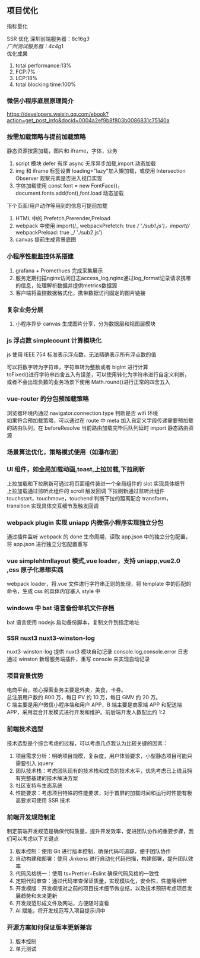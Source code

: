 ## 项目优化

指标量化

SSR 优化
深圳前端服务器：8c16g*3  
广州测试服务器：4c4g*1  
优化成果

1. total performance:13%
2. FCP:7%
3. LCP:18%
4. total blocking time:100%

### 微信小程序底层原理简介

https://developers.weixin.qq.com/ebook?action=get_post_info&docid=0004a2ef9b8f803b0086831c75140a

### 按需加载策略与提前加载策略

静态资源按需加载，图片和 iframe，字体，业务

1. script 模块 defer 有序 async 无序异步加载,import 动态加载
2. img 和 iframe 标签设置 loading="lazy"加入懒加载，或使用 Intersection Observer 观察元素是否进入视口实现
3. 字体加载使用 const font = new FontFace()，document.fonts.add(font),font.load 动态加载

下个页面/用户动作等用到的信息可提前加载

1. HTML 中的 Prefetch,Prerender,Preload
2. webpack 中使用 import(/_ webpackPrefetch: true _/ './sub1.js')，import(/_ webpackPreload: true _/ './sub2.js')
3. canvas 提前生成背景底图


### 小程序性能监控体系搭建
1. grafana + Promethues 完成采集展示
2. 服务定期扫描nginx访问日志access_log,nginx通过log_format记录请求携带的信息，处理解析数据并提供metrics数据源
3. 客户端将监控数据格式化，携带数据访问固定的图片链接

### 复杂业务分层

1. 小程序异步 canvas 生成图片分享，分为数据层和视图层模块

### js 浮点数 simplecount 计算模块化

js 使用 IEEE 754 标准表示浮点数，无法精确表示所有浮点数的值

可以将数字转为字符串，字符串转为整数或者 bigInt 进行计算  
toFixed()进行字符串四舍五入有误差，可以使用转化为字符串进行自定义判断，或者不会出现负数的业务场景下使用 Math.round()进行正常的四舍五入

### vue-router 的分包预加载策略

浏览器环境内通过 navigator.connection.type 判断是否 wifi 环境  
如果符合预加载策略，可以通过在 route 中 meta 加入自定义字段传递需要预加载的路由队列，在 beforeResolve 当前路由加载完毕后队列延时 import 静态路由资源

### 场景算法优化，策略模式使用（如瀑布流）

### UI 组件，如全局加载动画,toast,上拉加载,下拉刷新

上拉加载和下拉刷新可通过将页面组件装进一个全局组件的 slot 实现具体细节  
上拉加载通过监听此组件的 scroll 触发回调
下拉刷新通过监听此组件 touchstart，touchmove，touchend 判断下拉的距离配合 transform，transition 实现具体交互细节及触发回调

### webpack plugin 实现 uniapp 内微信小程序实现独立分包

通过插件监听 webpack 的 done 生命周期，读取 app.json 中的独立分包配置，将 app.json 进行独立分包配置重写

### vue simplehtmllayout 模式,vue loader，支持 uniapp,vue2.0 ,css 原子化思想实践

webpack loader，将.vue 文件进行字符串正则的处理，将 template 中的匹配的命令，生成 css 的具体内容塞入 style 中

### windows 中 bat 语言备份单机文件存档

bat 语言使用 nodejs 启动备份脚本，复制文件到指定地址

### SSR nuxt3 nuxt3-winston-log

nuxt3-winston-log 提供 nuxt3 模块自动记录 console.log,console.error 日志  
通过 winston 新增服务端插件，重写 console 来实现自动记录

### 项目背景优势

电商平台，核心探索业务主要是外卖，美食，卡券。  
总注册用户数约 800 万，每日 PV 约 10 万，每日 GMV 约 20 万。  
C 端主要是用户微信小程序端和用户 APP，B 端主要是商家端 APP 和配送端 APP，采用混合开发模式进行开发和维护。前后端开发人数配比约 1:2

### 前端技术选型

技术选型是个综合考虑的过程，可以考虑几点我认为比较关键的因素：

1. 项目需求分析：明确项目规模，复杂度，用户体验要求，小型静态项目可能只需要引入 jquery
2. 团队技术栈：考虑团队现有的技术栈和成员的技术水平，优先考虑已上线且拥有完整基建的技术解决方案
3. 社区支持与生态系统
4. 性能要求：考虑项目特殊的性能要求，对于首屏的加载时间和运行时性能有极高要求可使用 SSR 技术

### 前端开发规范制定

制定前端开发规范是确保代码质量，提升开发效率，促进团队协作的重要步骤，我们可以考虑以下关键点

1. 版本控制：使用 Git 进行版本控制，确保代码可追踪，便于团队协作
2. 自动构建和部署：使用 Jinkens 进行自动化代码扫描，构建部署，提升团队效率
3. 代码风格统一：使用 ts+Prettier+Eslint 确保代码风格的一致性
4. 定期代码审查：通过代码审查保证质量，实现模块化，安全性，性能等细节
5. 开发模版：开发模版对之前的项目技术细节做总结，以及技术预研考虑项目发展趋势和未来更新
6. 开发规范形成文件及网站，方便随时查看
7. AI 賦能，将开发规范写入项目提示词中


### 开源方案如何保证版本更新兼容
1. 版本控制
2. 单元测试